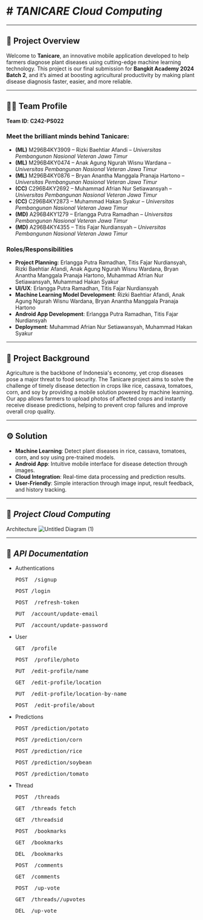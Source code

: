 # # *TANICARE Cloud Computing*
---
## 🌱 **Project Overview**
Welcome to **Tanicare**, an innovative mobile application developed to help farmers diagnose plant diseases using cutting-edge machine learning technology. This project is our final submission for **Bangkit Academy 2024 Batch 2**, and it’s aimed at boosting agricultural productivity by making plant disease diagnosis faster, easier, and more reliable.

---

## 👨‍💻 **Team Profile**
**Team ID**: **C242-PS022**

### Meet the brilliant minds behind **Tanicare**:
- **(ML)** M296B4KY3909 – Rizki Baehtiar Afandi – *Universitas Pembangunan Nasional Veteran Jawa Timur* 
- **(ML)** M296B4KY0474 – Anak Agung Ngurah Wisnu Wardana – *Universitas Pembangunan Nasional Veteran Jawa Timur* 
- **(ML)** M296B4KY0876 – Bryan Anantha Manggala Pranaja Hartono – *Universitas Pembangunan Nasional Veteran Jawa Timur*   
- **(CC)** C296B4KY2692 – Muhammad Afrian Nur Setiawansyah – *Universitas Pembangunan Nasional Veteran Jawa Timur* 
- **(CC)** C296B4KY2873 – Muhammad Hakan Syakur – *Universitas Pembangunan Nasional Veteran Jawa Timur*  
- **(MD)** A296B4KY1279 – Erlangga Putra Ramadhan – *Universitas Pembangunan Nasional Veteran Jawa Timur*  
- **(MD)** A296B4KY4355 – Titis Fajar Nurdiansyah – *Universitas Pembangunan Nasional Veteran Jawa Timur*  

### **Roles/Responsibilities**
- **Project Planning**: Erlangga Putra Ramadhan, Titis Fajar Nurdiansyah, Rizki Baehtiar Afandi, Anak Agung Ngurah Wisnu Wardana, Bryan Anantha Manggala Pranaja Hartono, Muhammad Afrian Nur Setiawansyah, Muhammad Hakan Syakur  
- **UI/UX**: Erlangga Putra Ramadhan, Titis Fajar Nurdiansyah  
- **Machine Learning Model Development**: Rizki Baehtiar Afandi, Anak Agung Ngurah Wisnu Wardana, Bryan Anantha Manggala Pranaja Hartono  
- **Android App Development**: Erlangga Putra Ramadhan, Titis Fajar Nurdiansyah  
- **Deployment**: Muhammad Afrian Nur Setiawansyah, Muhammad Hakan Syakur  

---

## 🌾 **Project Background**
Agriculture is the backbone of Indonesia's economy, yet crop diseases pose a major threat to food security. The Tanicare project aims to solve the challenge of timely disease detection in crops like rice, cassava, tomatoes, corn, and soy by providing a mobile solution powered by machine learning. Our app allows farmers to upload photos of affected crops and instantly receive disease predictions, helping to prevent crop failures and improve overall crop quality.

---

## ⚙️ **Solution**
- **Machine Learning**: Detect plant diseases in rice, cassava, tomatoes, corn, and soy using pre-trained models.  
- **Android App**: Intuitive mobile interface for disease detection through images.  
- **Cloud Integration**: Real-time data processing and prediction results.  
- **User-Friendly**: Simple interaction through image input, result feedback, and history tracking.  

---


## 🌾 *Project Cloud Computing*
Architecture
![Untitled Diagram (1)](https://github.com/user-attachments/assets/2cf0f82a-2ddf-4532-9bda-f238d689d301)

---

## 📁 *API Documentation*

- Authentications
  <pre>POST  /signup</pre>
  <pre>POST /login</pre>
  <pre>POST  /refresh-token</pre>
  <pre>PUT  /account/update-email</pre>
  <pre>PUT  /account/update-password</pre>
  
- User
  <pre>GET  /profile</pre>
  <pre>POST  /profile/photo</pre>
  <pre>PUT  /edit-profile/name</pre>
  <pre>GET  /edit-profile/location</pre>
  <pre>PUT  /edit-profile/location-by-name</pre>
  <pre>POST  /edit-profile/about</pre>

- Predictions
  <pre>POST /prediction/potato</pre>
  <pre>POST /prediction/corn</pre>
  <pre>POST /prediction/rice</pre>
  <pre>POST /prediction/soybean</pre>
  <pre>POST /prediction/tomato</pre>

- Thread
  <pre>POST  /threads</pre>
  <pre>GET  /threads fetch</pre>
  <pre>GET  /threadsid</pre>
  <pre>POST  /bookmarks</pre>
  <pre>GET  /bookmarks</pre>
  <pre>DEL  /bookmarks</pre>
  <pre>POST  /comments</pre>
  <pre>GET  /comments</pre>
  <pre>POST  /up-vote</pre>
  <pre>GET  /threads/<threads_id>/upvotes</pre>
  <pre>DEL  /up-vote</pre>
